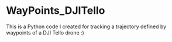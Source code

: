 # WayPoints_DJITello

This is a Python code I created for tracking a trajectory defined by waypoints of a DJI Tello drone :)
